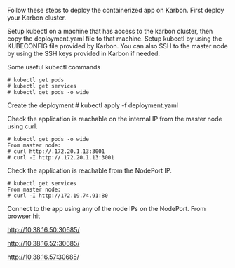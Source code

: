 Follow these steps to deploy the containerized app on Karbon. First deploy your Karbon cluster.

Setup kubectl on a machine that has access to the karbon cluster, then copy the deployment.yaml file to that machine. Setup kubectl by using the KUBECONFIG file provided by Karbon. You can also SSH to the master node by using the SSH keys provided in Karbon if needed.

Some useful kubectl commands

    # kubectl get pods
    # kubectl get services
    # kubectl get pods -o wide

Create the deployment
    # kubectl apply -f deployment.yaml

Check the application is reachable on the internal IP from the master node using curl.
    
    # kubectl get pods -o wide
    From master node:
    # curl http://.172.20.1.13:3001
    # curl -I http://.172.20.1.13:3001

Check the application is reachable from the NodePort IP.

    # kubectl get services
    From master node:
    # curl -I http://172.19.74.91:80

Connect to the app using any of the node IPs on the NodePort. From browser hit

http://10.38.16.50:30685/

http://10.38.16.52:30685/

http://10.38.16.57:30685/

